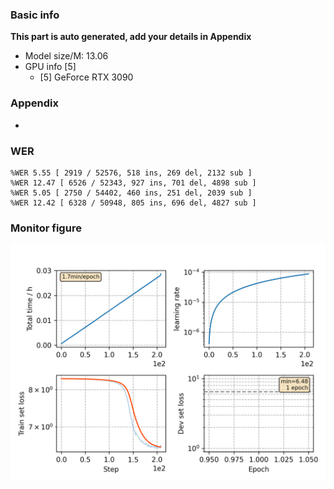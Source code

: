 ### Basic info

**This part is auto generated, add your details in Appendix**

* Model size/M: 13.06
* GPU info \[5\]
  * \[5\] GeForce RTX 3090

### Appendix

* 

### WER
```
%WER 5.55 [ 2919 / 52576, 518 ins, 269 del, 2132 sub ]
%WER 12.47 [ 6526 / 52343, 927 ins, 701 del, 4898 sub ]
%WER 5.05 [ 2750 / 54402, 460 ins, 251 del, 2039 sub ]
%WER 12.42 [ 6328 / 50948, 805 ins, 696 del, 4827 sub ]
```

### Monitor figure
![monitor](./monitor.png)
